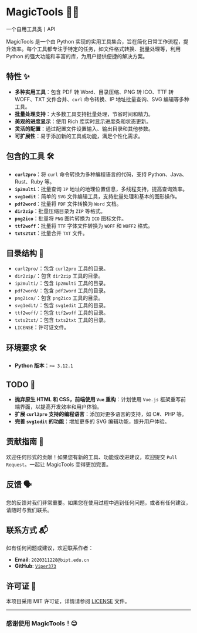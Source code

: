 # MagicTools 🧰✨

一个自用工具类丨API

MagicTools 是一个由 Python 实现的实用工具集合，旨在简化日常工作流程，提升效率。每个工具都专注于特定的任务，如文件格式转换、批量处理等，利用 Python 的强大功能和丰富的库，为用户提供便捷的解决方案。

## 特性 ✨

- **多种实用工具**：包含 PDF 转 Word、目录压缩、PNG 转 ICO、TTF 转 WOFF、TXT 文件合并、`curl` 命令转换、IP 地址批量查询、SVG 编辑等多种工具。
- **批量处理支持**：大多数工具支持批量处理，节省时间和精力。
- **美观的进度显示**：使用 Rich 库实时显示进度条和状态更新。
- **灵活的配置**：通过配置文件设置输入、输出目录和其他参数。
- **可扩展性**：易于添加新的工具或功能，满足个性化需求。

## 包含的工具 🛠️

- **`curl2pro`**：将 `curl` 命令转换为多种编程语言的代码，支持 Python、Java、Rust、Ruby 等。
- **`ip2multi`**：批量查询 `IP` 地址的地理位置信息，多线程支持，提高查询效率。
- **`svg1edit`**：简单的 `SVG` 文件编辑工具，支持批量处理和基本的图形操作。
- **`pdf2word`**：批量将 `PDF` 文件转换为 `Word` 文档。
- **`dir2zip`**：批量压缩目录为 `ZIP` 等格式。
- **`png2ico`**：批量将 `PNG` 图片转换为 `ICO` 图标文件。
- **`ttf2woff`**：批量将 `TTF` 字体文件转换为 `WOFF` 和 `WOFF2` 格式。
- **`txts2txt`**：批量合并 `TXT` 文件。

## 目录结构 📁

- `curl2pro/`：包含 `curl2pro` 工具的目录。
- `dir2zip/`：包含 `dir2zip` 工具的目录。
- `ip2multi/`：包含 `ip2multi` 工具的目录。
- `pdf2word/`：包含 `pdf2word` 工具的目录。
- `png2ico/`：包含 `png2ico` 工具的目录。
- `svg1edit/`：包含 `svg1edit` 工具的目录。
- `ttf2woff/`：包含 `ttf2woff` 工具的目录。
- `txts2txt/`：包含 `txts2txt` 工具的目录。
- `LICENSE`：许可证文件。

## 环境要求 🛠️

- **Python 版本**：`>= 3.12.1`

## TODO 📝

- **抛弃原生 HTML 和 CSS，前端使用 `Vue` 重构**：计划使用 `Vue.js` 框架重写前端界面，以提高开发效率和用户体验。
- **扩展 `curl2pro` 支持的编程语言**：添加对更多语言的支持，如 C#、PHP 等。
- **完善 `svg1edit` 的功能**：增加更多的 SVG 编辑功能，提升用户体验。

## 贡献指南 🤝

欢迎任何形式的贡献！如果您有新的工具、功能或改进建议，欢迎提交 `Pull Request`。一起让 MagicTools 变得更加完善。

## 反馈 🗣️

您的反馈对我们非常重要。如果您在使用过程中遇到任何问题，或者有任何建议，请随时与我们联系。

## 联系方式 📬

如有任何问题或建议，欢迎联系作者：

- **Email**: `2020311228@bipt.edu.cn`
- **GitHub**: [`Viper373`](https://github.com/Viper373)

## 许可证 📄

本项目采用 MIT 许可证，详情请参阅 [LICENSE](LICENSE) 文件。

---

### 感谢使用 MagicTools！😊
